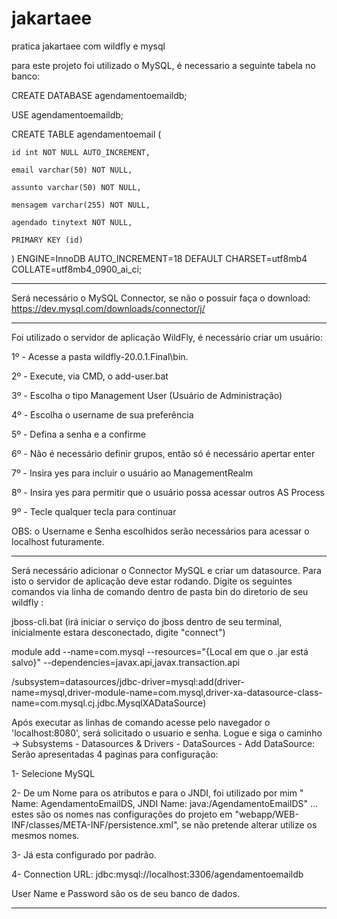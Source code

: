 # jakartaee
pratica jakartaee com wildfly e mysql


para este projeto foi utilizado o MySQL, é necessario a seguinte tabela no banco:

CREATE DATABASE agendamentoemaildb;

USE agendamentoemaildb;

CREATE TABLE agendamentoemail (

    id int NOT NULL AUTO_INCREMENT,
    
    email varchar(50) NOT NULL,
    
    assunto varchar(50) NOT NULL,
    
    mensagem varchar(255) NOT NULL,
    
    agendado tinytext NOT NULL,
    
    PRIMARY KEY (id)
    
) 
ENGINE=InnoDB AUTO_INCREMENT=18 DEFAULT CHARSET=utf8mb4 COLLATE=utf8mb4_0900_ai_ci;

---------------------------------------

Será necessário o MySQL Connector, se não o possuir faça o download: https://dev.mysql.com/downloads/connector/j/

----------------------------------------

Foi utilizado o servidor de aplicação WildFly, é necessário criar um usuário:

1º - Acesse a pasta wildfly-20.0.1.Final\bin.

2º - Execute, via CMD, o add-user.bat

3º - Escolha o tipo Management User (Usuário de Administração)

4º - Escolha o username de sua preferência

5º - Defina a senha e a confirme

6º - Não é necessário definir grupos, então só é necessário apertar enter

7º - Insira yes para incluir o usuário ao ManagementRealm

8º - Insira yes para permitir que o usuário possa acessar outros AS Process

9º - Tecle qualquer tecla para continuar

OBS: o Username e Senha escolhidos serão necessários para acessar o localhost futuramente.

-----------------------------------------------

Será necessário adicionar o Connector MySQL e criar um datasource. 
Para isto o servidor de aplicação deve estar rodando. 
Digite os seguintes comandos via linha de comando dentro de pasta bin do diretorio de seu wildfly :

jboss-cli.bat (irá iniciar o serviço do jboss dentro de seu terminal, inicialmente estara desconectado, digite "connect")

module add --name=com.mysql --resources="{Local em que o .jar está salvo}" --dependencies=javax.api,javax.transaction.api

/subsystem=datasources/jdbc-driver=mysql:add(driver-name=mysql,driver-module-name=com.mysql,driver-xa-datasource-class-name=com.mysql.cj.jdbc.MysqlXADataSource)


Após executar as linhas de comando acesse pelo navegador o 'localhost:8080', será solicitado o usuario e senha. Logue e siga o caminho -> Subsystems - Datasources & Drivers - DataSources - Add DataSource:
Serão apresentadas 4 paginas para configuração:

1- Selecione MySQL

2- De um Nome para os atributos e para o JNDI, foi utilizado por mim " Name: AgendamentoEmailDS, JNDI Name: java:/AgendamentoEmailDS" ... estes são os nomes nas configurações do projeto em "webapp/WEB-INF/classes/META-INF/persistence.xml", se não pretende alterar utilize os mesmos nomes.

3- Já esta configurado por padrão.

4- Connection URL: jdbc:mysql://localhost:3306/agendamentoemaildb

   User Name e Password são os de seu banco de dados.

--------------------------------------------------------
